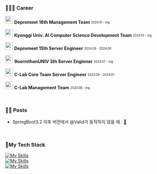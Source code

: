 ### **👨🏻‍💻 Career**
<img src="https://github.com/user-attachments/assets/5dd020da-b13e-4519-8482-6fea7675e91a" width="25"> **Depromeet 16th Management Team** <sub><sup>2024.10 - ing</sup></sub>

<img src="https://github.com/user-attachments/assets/4afab059-66bf-4f48-b27b-9f5bb7f4a38c" width="25"> **Kyonggi Univ. AI Computer Science Development Team** <sub><sup>2024.10 - ing</sup></sub>

<img src="https://github.com/user-attachments/assets/953e0f5a-2650-4e19-95c4-660dbbb6d67a" width="25"> **Depromeet 15th Server Engineer**  <sub><sup>2024.05 - 2024.09</sup></sub>

<img src="https://github.com/user-attachments/assets/63d107f7-8713-4489-8918-45338952de60" width="25"> **9oormthonUNIV 3th Server Enginner** <sub><sup>2024.07 - ing</sup></sub>

<img src="https://github.com/user-attachments/assets/7879874b-44a0-4cce-933c-6dec70449de9" width="25"> **C-Lab Core Team Server Engineer** <sub><sup>2023.09 - 2024.01</sup></sub>

<img src="https://github.com/user-attachments/assets/02809afd-661a-487f-994d-4454bdd83456" width="25"> **C-Lab Management Team** <sub><sup>2023.08 - ing</sup></sub>


<!--
### **🏆 Awards**
- 🏅 연합 IT 동아리 <a href="https://github.com/depromeet">디프만</a> 15기 최우수상
- 🏅 제 10회 소프트웨어 개발보안 시큐어코딩 해커톤 최우수상
- 🏅 2024년 경기대학교 기초 캡스톤 금상


<div>

### 📲 Services 
- 모임원들과 더 가까워지는 공간 : moring <a href="https://www.moring.one/auth">🔗</a>
- 파주시 행복 마라톤 신청 시스템
- 경기도 하남시 장애인 체육회 홈페이지
- 경기대학교 개발 동아리 C-Lab 플랫폼 서버 : <a href="https://www.clab.page">🔗</a>
- 부영이 : 부산 영화 이야기 <a href="https://play.google.com/store/apps/details?id=com.eoyeongbooyeong.booyoungee">🔗</a>


### 🔥Projects
- 의류 기부 플랫폼 Re:Born
- 고령자 의료 서비스-슬기로운 노후 생활 : 슬로생
- GPT 대화형 태블릿 메뉴판 : Nice To Menu
-->
  
<br>

### **✍🏻 Posts**
- SpringBoot3.2 이후 버전에서 @Valid가 동작하지 않을 때 : <a href="https://medium.com/@ummdev03/springboot3-2-이후-버전에서-valid가-동작하지-않을-때-86969320cc0f">🔗</a>

<br>

### 🔨My Tech Stack
[![My Skills](https://skillicons.dev/icons?i=java,spring,mysql,postgres,redis&theme=dark)](https://skillicons.dev) <br>
[![My Skills](https://skillicons.dev/icons?i=docker,githubactions,aws,nginx&theme=dark)](https://skillicons.dev) <br>
[![My Skills](https://skillicons.dev/icons?i=react,tailwind,vite&theme=dark)](https://skillicons.dev)
</div>


